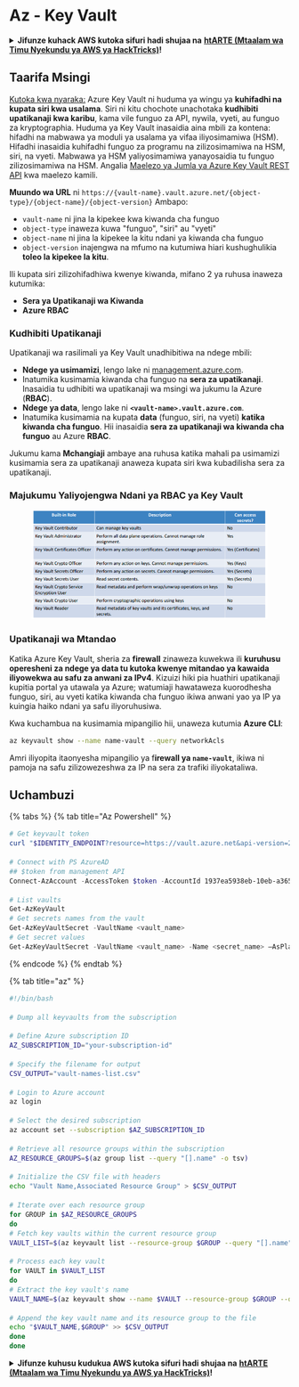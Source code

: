 # Az - Key Vault

<details>

<summary><strong>Jifunze kuhack AWS kutoka sifuri hadi shujaa na</strong> <a href="https://training.hacktricks.xyz/courses/arte"><strong>htARTE (Mtaalam wa Timu Nyekundu ya AWS ya HackTricks)</strong></a><strong>!</strong></summary>

Njia nyingine za kusaidia HackTricks:

* Ikiwa unataka kuona **kampuni yako ikitangazwa kwenye HackTricks** au **kupakua HackTricks kwa PDF** Angalia [**MIPANGO YA USAJILI**](https://github.com/sponsors/carlospolop)!
* Pata [**bidhaa rasmi za PEASS & HackTricks**](https://peass.creator-spring.com)
* Gundua [**Familia ya PEASS**](https://opensea.io/collection/the-peass-family), mkusanyiko wetu wa [**NFTs**](https://opensea.io/collection/the-peass-family) za kipekee
* **Jiunge na** 💬 [**Kikundi cha Discord**](https://discord.gg/hRep4RUj7f) au kikundi cha [**telegram**](https://t.me/peass) au **tufuate** kwenye **Twitter** 🐦 [**@hacktricks_live**](https://twitter.com/hacktricks_live)**.**
* **Shiriki mbinu zako za kuhack kwa kuwasilisha PRs kwa** [**HackTricks**](https://github.com/carlospolop/hacktricks) na [**HackTricks Cloud**](https://github.com/carlospolop/hacktricks-cloud) repos za github.

</details>

## Taarifa Msingi

[Kutoka kwa nyaraka:](https://learn.microsoft.com/en-us/azure/key-vault/general/basic-concepts) Azure Key Vault ni huduma ya wingu ya **kuhifadhi na kupata siri kwa usalama**. Siri ni kitu chochote unachotaka **kudhibiti upatikanaji kwa karibu**, kama vile funguo za API, nywila, vyeti, au funguo za kryptographia. Huduma ya Key Vault inasaidia aina mbili za kontena: hifadhi na mabwawa ya moduli ya usalama ya vifaa iliyosimamiwa (HSM). Hifadhi inasaidia kuhifadhi funguo za programu na zilizosimamiwa na HSM, siri, na vyeti. Mabwawa ya HSM yaliyosimamiwa yanayosaidia tu funguo zilizosimamiwa na HSM. Angalia [Maelezo ya Jumla ya Azure Key Vault REST API](https://learn.microsoft.com/en-us/azure/key-vault/general/about-keys-secrets-certificates) kwa maelezo kamili.

**Muundo wa URL** ni `https://{vault-name}.vault.azure.net/{object-type}/{object-name}/{object-version}` Ambapo:

* `vault-name` ni jina la kipekee kwa kiwanda cha funguo
* `object-type` inaweza kuwa "funguo", "siri" au "vyeti"
* `object-name` ni jina la kipekee la kitu ndani ya kiwanda cha funguo
* `object-version` inajengwa na mfumo na kutumiwa hiari kushughulikia **toleo la kipekee la kitu**.

Ili kupata siri zilizohifadhiwa kwenye kiwanda, mifano 2 ya ruhusa inaweza kutumika:

* **Sera ya Upatikanaji wa Kiwanda**
* **Azure RBAC**

### Kudhibiti Upatikanaji <a href="#access-control" id="access-control"></a>

Upatikanaji wa rasilimali ya Key Vault unadhibitiwa na ndege mbili:

* **Ndege ya usimamizi**, lengo lake ni [management.azure.com](http://management.azure.com/).&#x20;
* Inatumika kusimamia kiwanda cha funguo na **sera za upatikanaji**. Inasaidia tu udhibiti wa upatikanaji wa msingi wa jukumu la Azure (**RBAC**).
* **Ndege ya data**, lengo lake ni **`<vault-name>.vault.azure.com`**.&#x20;
* Inatumika kusimamia na kupata **data** (funguo, siri, na vyeti) **katika kiwanda cha funguo**. Hii inasaidia **sera za upatikanaji wa kiwanda cha funguo** au Azure **RBAC**.

Jukumu kama **Mchangiaji** ambaye ana ruhusa katika mahali pa usimamizi kusimamia sera za upatikanaji anaweza kupata siri kwa kubadilisha sera za upatikanaji.

### Majukumu Yaliyojengwa Ndani ya RBAC ya Key Vault <a href="#rbac-built-in-roles" id="rbac-built-in-roles"></a>

<figure><img src="../../.gitbook/assets/image (3) (1) (1) (1) (1).png" alt=""><figcaption></figcaption></figure>

### Upatikanaji wa Mtandao

Katika Azure Key Vault, sheria za **firewall** zinaweza kuwekwa ili **kuruhusu operesheni za ndege ya data tu kutoka kwenye mitandao ya kawaida iliyowekwa au safu za anwani za IPv4**. Kizuizi hiki pia huathiri upatikanaji kupitia portal ya utawala ya Azure; watumiaji hawataweza kuorodhesha funguo, siri, au vyeti katika kiwanda cha funguo ikiwa anwani yao ya IP ya kuingia haiko ndani ya safu iliyoruhusiwa.

Kwa kuchambua na kusimamia mipangilio hii, unaweza kutumia **Azure CLI**:
```bash
az keyvault show --name name-vault --query networkAcls
```
Amri iliyopita itaonyesha mipangilio ya f**irewall ya `name-vault`**, ikiwa ni pamoja na safu zilizowezeshwa za IP na sera za trafiki iliyokataliwa.

## Uchambuzi

{% tabs %}
{% tab title="Az Powershell" %}
```powershell
# Get keyvault token
curl "$IDENTITY_ENDPOINT?resource=https://vault.azure.net&api-version=2017-09-01" -H secret:$IDENTITY_HEADER

# Connect with PS AzureAD
## $token from management API
Connect-AzAccount -AccessToken $token -AccountId 1937ea5938eb-10eb-a365-10abede52387 -KeyVaultAccessToken $keyvaulttoken

# List vaults
Get-AzKeyVault
# Get secrets names from the vault
Get-AzKeyVaultSecret -VaultName <vault_name>
# Get secret values
Get-AzKeyVaultSecret -VaultName <vault_name> -Name <secret_name> –AsPlainText
```
{% endcode %}
{% endtab %}

{% tab title="az" %}
```bash
#!/bin/bash

# Dump all keyvaults from the subscription

# Define Azure subscription ID
AZ_SUBSCRIPTION_ID="your-subscription-id"

# Specify the filename for output
CSV_OUTPUT="vault-names-list.csv"

# Login to Azure account
az login

# Select the desired subscription
az account set --subscription $AZ_SUBSCRIPTION_ID

# Retrieve all resource groups within the subscription
AZ_RESOURCE_GROUPS=$(az group list --query "[].name" -o tsv)

# Initialize the CSV file with headers
echo "Vault Name,Associated Resource Group" > $CSV_OUTPUT

# Iterate over each resource group
for GROUP in $AZ_RESOURCE_GROUPS
do
# Fetch key vaults within the current resource group
VAULT_LIST=$(az keyvault list --resource-group $GROUP --query "[].name" -o tsv)

# Process each key vault
for VAULT in $VAULT_LIST
do
# Extract the key vault's name
VAULT_NAME=$(az keyvault show --name $VAULT --resource-group $GROUP --query "name" -o tsv)

# Append the key vault name and its resource group to the file
echo "$VAULT_NAME,$GROUP" >> $CSV_OUTPUT
done
done
```
<details>

<summary><strong>Jifunze kuhusu kudukua AWS kutoka sifuri hadi shujaa na</strong> <a href="https://training.hacktricks.xyz/courses/arte"><strong>htARTE (Mtaalam wa Timu Nyekundu ya AWS ya HackTricks)</strong></a><strong>!</strong></summary>

Njia nyingine za kusaidia HackTricks:

* Ikiwa unataka kuona **kampuni yako ikitangazwa kwenye HackTricks** au **kupakua HackTricks kwa PDF** Angalia [**MIPANGO YA KUJIUNGA**](https://github.com/sponsors/carlospolop)!
* Pata [**bidhaa rasmi za PEASS & HackTricks**](https://peass.creator-spring.com)
* Gundua [**Familia ya PEASS**](https://opensea.io/collection/the-peass-family), mkusanyiko wetu wa [**NFTs**](https://opensea.io/collection/the-peass-family) ya kipekee
* **Jiunge na** 💬 [**Kikundi cha Discord**](https://discord.gg/hRep4RUj7f) au kikundi cha [**telegram**](https://t.me/peass) au **tufuate** kwenye **Twitter** 🐦 [**@hacktricks_live**](https://twitter.com/hacktricks_live)**.**
* **Shiriki mbinu zako za kudukua kwa kuwasilisha PRs kwa** [**HackTricks**](https://github.com/carlospolop/hacktricks) na [**HackTricks Cloud**](https://github.com/carlospolop/hacktricks-cloud) repos za github.

</details>
